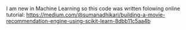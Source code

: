 I am new in Machine Learning so this code was written folowing online tutorial:
https://medium.com/@sumanadhikari/building-a-movie-recommendation-engine-using-scikit-learn-8dbb11c5aa4b